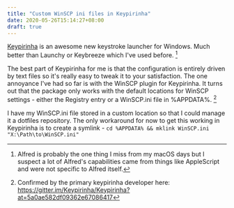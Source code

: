 ```yaml
---
title: "Custom WinSCP ini files in Keypirinha"
date: 2020-05-26T15:14:27+08:00
draft: true
---
```


[Keypirinha](https://github.com/Keypirinha/Keypirinha/) is an awesome new keystroke launcher for Windows. Much better than Launchy or Keybreeze which I've used before. [^1]

The best part of Keypirinha for me is that the configuration is entirely driven by text files so it's really easy to tweak it to your satisfaction. The one annoyance I've had so far is with the WinSCP plugin for Keypirinha. It turns out that the package only works with the default locations for WinSCP settings - either the Registry entry or a WinSCP.ini file in %APPDATA%. [^2]

I have my WinSCP.ini file stored in a custom location so that I could manage it a dotfiles repository. The only workaround for now to get this working in Keypirinha is to create a symlink - ```cd %APPDATA% && mklink WinSCP.ini "X:\Path\to\WinSCP.ini"```

[^1]: Alfred is probably the one thing I miss from my macOS days but I suspect a lot of Alfred's capabilities came from things like AppleScript and were not specific to Alfred itself.
[^2]: Confirmed by the primary keypirinha developer here: <https://gitter.im/Keypirinha/Keypirinha?at=5a0ae582df09362e67086417>
